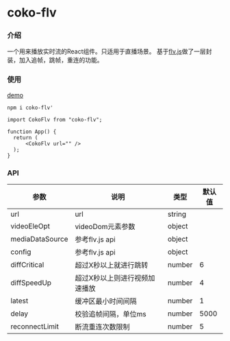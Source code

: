 # coko-flv

### 介绍
一个用来播放实时流的React组件。只适用于直播场景。
基于[flv.js](https://github.com/Bilibili/flv.js)做了一层封装，加入追帧，跳帧，重连的功能。


### 使用
[demo](https://codesandbox.io/s/coko-flv-demo-cqk8c?file=/src/App.tsx)
```
npm i coko-flv'
```
```
import CokoFlv from "coko-flv";

function App() {
  return (
      <CokoFlv url="" />
  );
}
```

### API
| 参数  | 说明  |  类型 |  默认值 |  
|---|---|---|---|
| url  | url  |  string |   |  
|  videoEleOpt | videoDom元素参数   | object  |   | 
|  mediaDataSource | 参考flv.js api   | object  |   | 
| config  |  参考flv.js api   |  object |   |  
| diffCritical  |   超过X秒以上就进行跳转   |  number | 6  |  
| diffSpeedUp  |   超过X秒以上则进行视频加速播放   |  number | 4  |  
| latest  |   缓冲区最小时间间隔   |  number | 1  |  
| delay  |   校验追帧间隔，单位ms   |  number | 5000  | 
| reconnectLimit  |   断流重连次数限制   |  number | 5  | 
